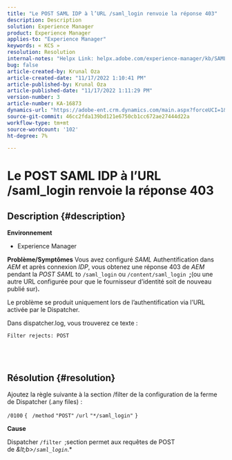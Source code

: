 ```yaml
---
title: "Le POST SAML IDP à l’URL /saml_login renvoie la réponse 403"
description: Description
solution: Experience Manager
product: Experience Manager
applies-to: "Experience Manager"
keywords: « KCS »
resolution: Resolution
internal-notes: "Helpx Link: helpx.adobe.com/experience-manager/kb/SAML-IDP-POST-to-saml-login-url-returns-403-response-AEM-6-x0.html"
bug: false
article-created-by: Krunal Oza
article-created-date: "11/17/2022 1:10:41 PM"
article-published-by: Krunal Oza
article-published-date: "11/17/2022 1:11:29 PM"
version-number: 3
article-number: KA-16873
dynamics-url: "https://adobe-ent.crm.dynamics.com/main.aspx?forceUCI=1&pagetype=entityrecord&etn=knowledgearticle&id=9ea8e635-7966-ed11-9561-6045bd006149"
source-git-commit: 46cc2fda139bd121e6750cb1cc672ae27444d22a
workflow-type: tm+mt
source-wordcount: '102'
ht-degree: 7%

---
```


# Le POST SAML IDP à l’URL /saml_login renvoie la réponse 403

## Description {#description}

<b>Environnement</b>
- Experience Manager



<b>Problème/Symptômes</b>
Vous avez configuré *SAML* Authentification dans *AEM* et après connexion *IDP*, vous obtenez une réponse 403 de *AEM* pendant la *POST SAML* to `/saml_login` ou `/content/saml_login `<b>;</b>(ou une autre URL configurée pour que le fournisseur d’identité soit de nouveau publié sur)<b>.</b>

Le problème se produit uniquement lors de l’authentification via l’URL activée par le Dispatcher.

Dans dispatcher.log, vous trouverez ce texte :

`Filter rejects: POST`


<br> 

## Résolution {#resolution}


Ajoutez la règle suivante à la section /filter de la configuration de la ferme de Dispatcher (.any files) :

`/0100` `{ ` `/method` `"POST"` `/url` `"*/saml_login"` `}`



<b>Cause</b>

Dispatcher `/filter `;section permet aux requêtes de POST de *\&lt;b>`/saml_login`*.*
